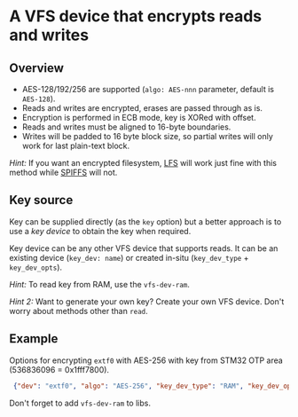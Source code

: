 # A VFS device that encrypts reads and writes

## Overview

 * AES-128/192/256 are supported (`algo: AES-nnn` parameter, default is `AES-128`).
 * Reads and writes are encrypted, erases are passed through as is.
 * Encryption is performed in ECB mode, key is XORed with offset.
 * Reads and writes must be aligned to 16-byte boundaries.
 * Writes will be padded to 16 byte block size, so partial writes will only work for last plain-text block.

 _Hint:_ If you want an encrypted filesystem, [LFS](https://github.com/mongoose-os-libs/vfs-fs-lfs) will work just fine with this method while [SPIFFS](https://github.com/mongoose-os-libs/vfs-fs-spiffs) will not.

## Key source

Key can be supplied directly (as the `key` option) but a better approach is to use a _key device_ to obtain the key when required.

Key device can be any other VFS device that supports reads. It can be an existing device (`key_dev: name`) or created in-situ (`key_dev_type` + `key_dev_opts`).

_Hint:_ To read key from RAM, use the `vfs-dev-ram`.

_Hint 2:_ Want to generate your own key? Create your own VFS device. Don't worry about methods other than `read`.

## Example

Options for encrypting `extf0` with AES-256 with key from STM32 OTP area (536836096 = 0x1fff7800).

```json
 {"dev": "extf0", "algo": "AES-256", "key_dev_type": "RAM", "key_dev_opts": {"addr": 536836096, "size": 32}}

```

Don't forget to add `vfs-dev-ram` to libs.
